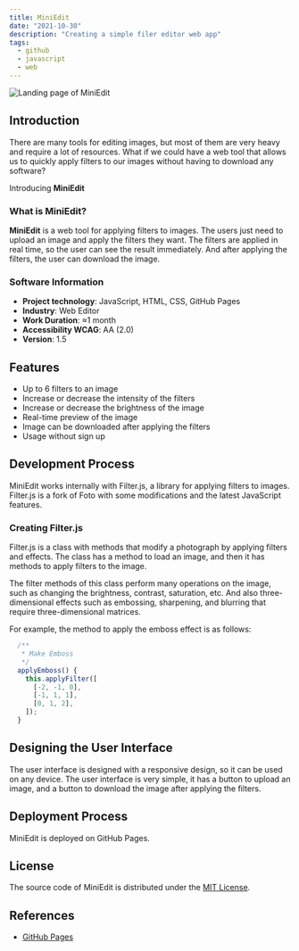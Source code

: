 ```yaml
---
title: MiniEdit
date: "2021-10-30"
description: "Creating a simple filer editor web app"
tags:
  - github
  - javascript
  - web
---
```


<img src="/miniedit__cover.webp" alt="Landing page of MiniEdit" />

## Introduction

There are many tools for editing images, but most of them are very heavy and require a lot of resources. What if we could have a web tool that allows us to quickly apply filters to our images without having to download any software?

Introducing **MiniEdit**

### What is MiniEdit?

**MiniEdit** is a web tool for applying filters to images. The users just need to upload an image and apply the filters they want. The filters are applied in real time, so the user can see the result immediately. And after applying the filters, the user can download the image.

### Software Information

- **Project technology**: JavaScript, HTML, CSS, GitHub Pages
- **Industry**: Web Editor
- **Work Duration**: ≈1 month
- **Accessibility WCAG**: AA (2.0)
- **Version**: 1.5

## Features

- Up to 6 filters to an image
- Increase or decrease the intensity of the filters
- Increase or decrease the brightness of the image
- Real-time preview of the image
- Image can be downloaded after applying the filters
- Usage without sign up

## Development Process

MiniEdit works internally with Filter.js, a library for applying filters to images. Filter.js is a fork of Foto with some modifications and the latest JavaScript features.

### Creating Filter.js

Filter.js is a class with methods that modify a photograph by applying filters and effects. The class has a method to load an image, and then it has methods to apply filters to the image.

The filter methods of this class perform many operations on the image, such as changing the brightness, contrast, saturation, etc. And also three-dimensional effects such as embossing, sharpening, and blurring that require three-dimensional matrices.

For example, the method to apply the emboss effect is as follows:

```js
  /**
   * Make Emboss
   */
  applyEmboss() {
    this.applyFilter([
      [-2, -1, 0],
      [-1, 1, 1],
      [0, 1, 2],
    ]);
  }
```

## Designing the User Interface

The user interface is designed with a responsive design, so it can be used on any device. The user interface is very simple, it has a button to upload an image, and a button to download the image after applying the filters.

## Deployment Process

MiniEdit is deployed on GitHub Pages.

## License

The source code of MiniEdit is distributed under the <a href="https://opensource.org/licenses/MIT" target="_blank">MIT License</a>.

## References

- <a href="https://pages.github.com">GitHub Pages</a>
